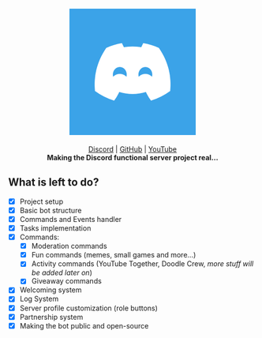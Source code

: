 <p align="center">
    <a href="https://github.com/ApexieDevelopment/ApexieServices"><img src="/assets/logo.png" height="256"></img></a>
    <br><br>
    <a href="https://discord.gg/a75eNEAtrt">Discord</a> |
    <a href="https://github.com/ApexieDevelopment">GitHub</a> |
    <a href="https://youtube.com/ItzLightyHD">YouTube</a><br>
    <b>Making the Discord functional server project real...</b>
</p>

## What is left to do?
- [X] Project setup
- [X] Basic bot structure
- [X] Commands and Events handler
- [X] Tasks implementation
- [X] Commands:
  - [X] Moderation commands
  - [X] Fun commands (memes, small games and more...)
  - [X] Activity commands (YouTube Together, Doodle Crew, *more stuff will be added later on*)
  - [X] Giveaway commands
- [X] Welcoming system
- [X] Log System
- [X] Server profile customization (role buttons)
- [X] Partnership system
- [X] Making the bot public and open-source
